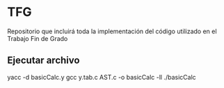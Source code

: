 # TFG
Repositorio que incluirá toda la implementación del código utilizado en el Trabajo Fin de Grado



## Ejecutar archivo 
yacc -d basicCalc.y
gcc y.tab.c AST.c -o basicCalc -ll
./basicCalc